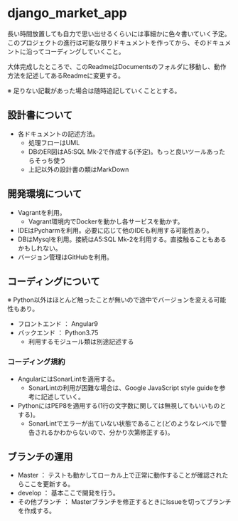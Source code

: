 # django_market_app
長い時間放置しても自力で思い出せるくらいには事細かに色々書いていく予定。  
このプロジェクトの進行は可能な限りドキュメントを作ってから、そのドキュメントに沿ってコーディングしていくこと。

大体完成したところで、このReadmeはDocumentsのフォルダに移動し、動作方法を記述してあるReadmeに変更する。

※ 足りない記載があった場合は随時追記していくこととする。

## 設計書について
* 各ドキュメントの記述方法。
  * 処理フローはUML
  * DBのER図はA5:SQL Mk-2で作成する(予定)。もっと良いツールあったらそっち使う
  * 上記以外の設計書の類はMarkDown

## 開発環境について
* Vagrantを利用。
  * Vagrant環境内でDockerを動かし各サービスを動かす。
* IDEはPycharmを利用。必要に応じて他のIDEも利用する可能性あり。
* DBはMysqlを利用。接続はA5:SQL Mk-2を利用する。直接触ることもあるかもしれない。
* バージョン管理はGitHubを利用。

## コーディングについて
※ Python以外はほとんど触ったことが無いので途中でバージョンを変える可能性もあり。
* フロントエンド ： Angular9
* バックエンド ： Python3.75
  * 利用するモジュール類は別途記述する

### コーディング規約
* AngularにはSonarLintを適用する。
  * SonarLintの利用が困難な場合は、Google JavaScript style guideを参考に記述していく。
* PythonにはPEP8を適用する(1行の文字数に関しては無視してもいいものとする)。
  * SonarLintでエラーが出ていない状態であること(どのようなレベルで警告されるかわからないので、分かり次第修正する)。

## ブランチの運用
* Master ： テストも動かしてローカル上で正常に動作することが確認されたらここを更新する。
* develop ： 基本ここで開発を行う。
* その他ブランチ ： Masterブランチを修正するときにIssueを切ってブランチを作成する。
